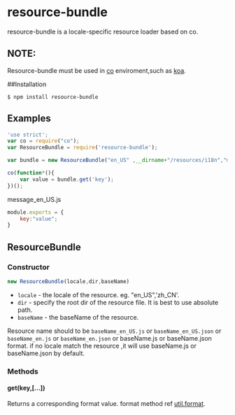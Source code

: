 resource-bundle
===============

resource-bundle is a locale-specific resource loader based on co.

## NOTE:
Resource-bundle must be used in [co](https://github.com/visionmedia/co) enviroment,such as [koa](https://github.com/koajs/koa).


##Installation
```
$ npm install resource-bundle
```

## Examples
```js
'use strict';
var co = require("co");
var ResourceBundle = require('resource-bundle');

var bundle = new ResourceBundle("en_US" ,__dirname+"/resources/i18n","message");

co(function*(){
	var value = bundle.get('key');
})();

```
message_en_US.js
```javascript
module.exports = {
	key:"value";
}

```

## ResourceBundle
### Constructor
```js
new ResourceBundle(locale,dir,baseName)
```
- `locale` - the locale of the resource. eg. "en_US",'zh_CN'.
- `dir` - specify the root dir of the resource file. It is best to use absolute path.
- `baseName` - the baseName of the resource.

Resource name should to be `baseName_en_US.js` or `baseName_en_US.json` or `baseName_en.js` or `baseName_en.json` or baseName.js or baseName.json format.
if no locale match the resource ,it will use baseName.js or baseName.json by default.

### Methods

#### get(key,[...])
Returns a corresponding format value. format method ref [util.format](http://nodejs.org/api/util.html#util_util_format_format).

